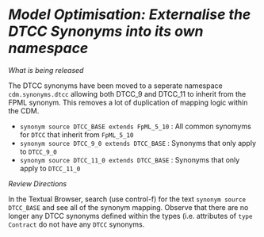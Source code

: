 # *Model Optimisation: Externalise the DTCC Synonyms into its own namespace*

_What is being released_

The DTCC synonyms have been moved to a seperate namespace `cdm.synonyms.dtcc` allowing both DTCC_9 and DTCC_11 to inherit from the FPML synonym. This removes a lot of duplication of mapping logic within the CDM.

 - `synonym source DTCC_BASE extends FpML_5_10` : All common synomyms for `DTCC` that inherit from `FpML_5_10`
 - `synonym source DTCC_9_0 extends DTCC_BASE` : Synonyms that only apply to `DTCC_9_0`
 - `synonym source DTCC_11_0 extends DTCC_BASE` : Synonyms that only apply to `DTCC_11_0`

_Review Directions_

In the Textual Browser, search (use control-f) for the text `synonym source DTCC_BASE` and see all of the synonym mapping.
Observe that there are no longer any DTCC synonyms defined within the types (i.e. attributes of `type Contract` do not have any `DTCC` synonyms.

